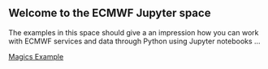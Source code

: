## Welcome to the ECMWF Jupyter space

The examples in this space should give a an impression how you can work with ECMWF services and data through Python using Jupyter notebooks ...

[Magics Example](magics/cylindrical.ipynb)


